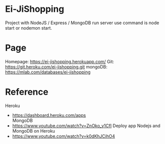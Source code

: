 # Ei-JiShopping
Project with NodeJS / Express / MongoDB
run server use command is node start or nodemon start.

# Page
Homepage: https://ei-jishopping.herokuapp.com/
Git: https://git.heroku.com/ei-jishopping.git
mongoDB: https://mlab.com/databases/ei-jishopping

# Reference
Heroku
- https://dashboard.heroku.com/apps    
MongoDB
- https://www.youtube.com/watch?v=ZnOko_y1CfI
Deploy app Nodejs and MongoDB on Heroku
- https://www.youtube.com/watch?v=k0dKhJCihO4